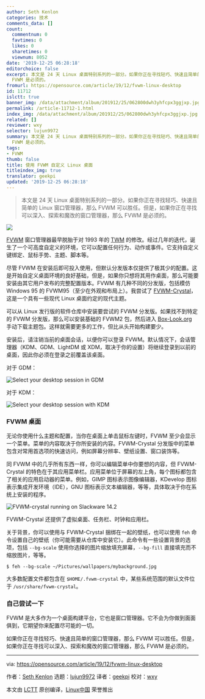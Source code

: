 ```yaml
---
author: Seth Kenlon
categories: 技术
comments_data: []
count:
  commentnum: 0
  favtimes: 0
  likes: 0
  sharetimes: 0
  viewnum: 8052
date: '2019-12-25 06:28:18'
editorchoice: false
excerpt: 本文是 24 天 Linux 桌面特别系列的一部分。如果你正在寻找轻巧、快速且简单的 Linux 窗口管理器，那么 FVWM 可以胜任。但是，如果你正在寻找可以深入、探索和魔改的窗口管理器，那么
  FVWM 是必须的。
fromurl: https://opensource.com/article/19/12/fvwm-linux-desktop
id: 11712
islctt: true
banner_img: /data/attachment/album/201912/25/062800dwh3yhfcpx3ggjxp.jpg
permalink: /article-11712-1.html
index_img: /data/attachment/album/201912/25/062800dwh3yhfcpx3ggjxp.jpg.thumb.jpg
related: []
reviewer: wxy
selector: lujun9972
summary: 本文是 24 天 Linux 桌面特别系列的一部分。如果你正在寻找轻巧、快速且简单的 Linux 窗口管理器，那么 FVWM 可以胜任。但是，如果你正在寻找可以深入、探索和魔改的窗口管理器，那么
  FVWM 是必须的。
tags:
- FVWM
thumb: false
title: 使用 FVWM 自定义 Linux 桌面
titleindex_img: true
translator: geekpi
updated: '2019-12-25 06:28:18'
---
```



> 
> 本文是 24 天 Linux 桌面特别系列的一部分。如果你正在寻找轻巧、快速且简单的 Linux 窗口管理器，那么 FVWM 可以胜任。但是，如果你正在寻找可以深入、探索和魔改的窗口管理器，那么 FVWM 是必须的。
> 
> 
> 


![](/data/attachment/album/201912/25/062800dwh3yhfcpx3ggjxp.jpg)


[FVWM](http://www.fvwm.org/) 窗口管理器最早脱胎于对 1993 年的 [TWM](https://en.wikipedia.org/wiki/Twm) 的修改。经过几年的迭代，诞生了一个可高度自定义的环境，它可以配置任何行为、动作或事件。它支持自定义键绑定、鼠标手势、主题、脚本等。


尽管 FVWM 在安装后即可投入使用，但默认分发版本仅提供了极其少的配置。这是开始自定义桌面环境的良好基础，但是，如果你只想将其用作桌面，那么可能要安装由其它用户发布的完整配置版本。FVWM 有几种不同的分发版，包括模仿 Windows 95 的 FVWM95（至少在外观和布局上）。我尝试了 [FVWM-Crystal](https://www.box-look.org/p/1018270/)，这是一个具有一些现代 Linux 桌面约定的现代主题。


可以从 Linux 发行版的软件仓库中安装要尝试的 FVWM 分发版。如果找不到特定的 FVWM 分发版，那么可以安装基础的 FVWM2 包，然后进入 [Box-Look.org](http://box-look.org) 手动下载主题包。这样就需要更多的工作，但比从头开始构建要少。


安装后，请注销当前的桌面会话，以便你可以登录 FVWM。默认情况下，会话管理器（KDM、GDM、LightDM 或 XDM，取决于你的设置）将继续登录到以前的桌面，因此你必须在登录之前覆盖该桌面。


对于 GDM：


![Select your desktop session in GDM](/data/attachment/album/201912/25/062821v99x5n5f9nx6zi65.jpg "Select your desktop session in GDM")


对于 KDM：


![Select your desktop session with KDM](/data/attachment/album/201912/25/062821jcgqctsgpumkptui.jpg "Select your desktop session with KDM")


### FVWM 桌面


无论你使用什么主题和配置，当你在桌面上单击鼠标左键时，FVWM 至少会显示一个菜单。菜单的内容取决于你所安装的内容。FVWM-Crystal 分发版中的菜单包含对常用首选项的快速访问，例如屏幕分辨率、壁纸设置、窗口装饰等。


同 FVWM 中的几乎所有东西一样，你可以编辑菜单中你要想的内容，但 FVWM-Crystal 的特色在于其应用菜单栏。应用菜单位于屏幕的左上角，每个图标都包含了相关的应用启动器的菜单。例如，GIMP 图标表示图像编辑器，KDevelop 图标表示集成开发环境（IDE），GNU 图标表示文本编辑器，等等，具体取决于你在系统上安装的程序。


![FVWM-crystal running on Slackware 14.2](/data/attachment/album/201912/25/062822w1hjba0mymlzzxbm.jpg "FVWM-crystal running on Slackware 14.2")


FVWM-Crystal 还提供了虚拟桌面、任务栏、时钟和应用栏。


关于背景，你可以使用与 FVWM-Crystal 捆绑在一起的壁纸，也可以使用 `feh` 命令设置自己的壁纸（你可能需要从仓库中安装它）。此命令有一些设置背景的选项，包括 `--bg-scale` 使用你选择的图片缩放填充屏幕，`--bg-fill` 直接填充而不缩放图片，等等。



```
$ feh --bg-scale ~/Pictures/wallpapers/mybackground.jpg
```

大多数配置文件都包含在 `$HOME/.fvwm-crystal` 中，某些系统范围的默认文件位于 `/usr/share/fvwm-crystal`。


### 自己尝试一下


FVWM 是大多作为一个桌面构建平台，它也是窗口管理器。它不会为你做到面面俱到，它期望你来配置尽可能的一切。


如果你正在寻找轻巧、快速且简单的窗口管理器，那么 FVWM 可以胜任。但是，如果你正在寻找可以深入、探索和魔改的窗口管理器，那么 FVWM 是必须的。




---


via: <https://opensource.com/article/19/12/fvwm-linux-desktop>


作者：[Seth Kenlon](https://opensource.com/users/seth) 选题：[lujun9972](https://github.com/lujun9972) 译者：[geekpi](https://github.com/geekpi) 校对：[wxy](https://github.com/wxy)


本文由 [LCTT](https://github.com/LCTT/TranslateProject) 原创编译，[Linux中国](https://linux.cn/) 荣誉推出